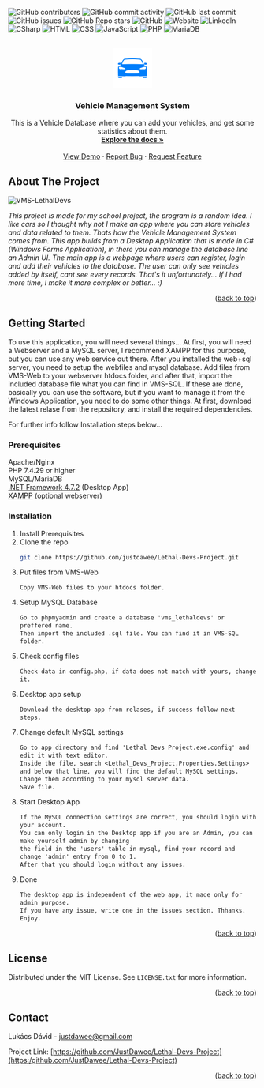 <div id="top"></div>

![GitHub contributors](https://img.shields.io/github/contributors-anon/justdawee/Lethal-Devs-Project?style=for-the-badge)
![GitHub commit activity](https://img.shields.io/github/commit-activity/m/justdawee/Lethal-Devs-Project?style=for-the-badge)
![GitHub last commit](https://img.shields.io/github/last-commit/JustDawee/Lethal-Devs-Project?style=for-the-badge)
![GitHub issues](https://img.shields.io/github/issues/justdawee/Lethal-Devs-Project?style=for-the-badge)
![GitHub Repo stars](https://img.shields.io/github/stars/justdawee/Lethal-Devs-Project?style=for-the-badge)
![GitHub](https://img.shields.io/github/license/justdawee/Lethal-Devs-Project?style=for-the-badge)
![Website](https://img.shields.io/website?down_color=lightgrey&down_message=offline&style=for-the-badge&up_color=green&up_message=online&url=http%3A%2F%2Fjustdawee.com%2F)
![LinkedIn](https://img.shields.io/badge/LinkedIn-0077B5?style=for-the-badge&logo=linkedin&logoColor=white)
![CSharp](https://img.shields.io/badge/C%23-239120?style=for-the-badge&logo=c-sharp&logoColor=white)
![HTML](https://img.shields.io/badge/HTML5-E34F26?style=for-the-badge&logo=html5&logoColor=white)
![CSS](https://img.shields.io/badge/CSS3-1572B6?style=for-the-badge&logo=css3&logoColor=white)
![JavaScript](https://img.shields.io/badge/JavaScript-F7DF1E?style=for-the-badge&logo=javascript&logoColor=black)
![PHP](https://img.shields.io/badge/PHP-777BB4?style=for-the-badge&logo=php&logoColor=white)
![MariaDB](https://img.shields.io/badge/MariaDB-003545?style=for-the-badge&logo=mariadb&logoColor=white)

<br />
<div align="center">
  <a href="https://github.com/justdawee/Lethal-Devs-Project">
    <img src="VMS-Admin/Lethal Devs Project/Resources/caricon.png" alt="Logo" width="80" height="80">
  </a>

<h3 align="center">Vehicle Management System</h3>

  <p align="center">
    This is a Vehicle Database where you can add your vehicles, and get some statistics about them.
    <br />
    <a href="https://github.com/justdawee/Lethal-Devs-Project/blob/master/Documents/Lethal%20Devs%20Project%20Dokument%C3%A1ci%C3%B3.pdf"><strong>Explore the docs »</strong></a>
    <br />
    <br />
    <a href="https://github.com/justdawee/Lethal-Devs-Project">View Demo</a>
    ·
    <a href="https://github.com/justdawee/Lethal-Devs-Project/issues">Report Bug</a>
    ·
    <a href="https://github.com/justdawee/Lethal-Devs-Project/issues">Request Feature</a>
  </p>
</div>


## About The Project

![VMS-LethalDevs](https://i.imgur.com/0EbdBVN.png)

<i>This project is made for my school project, the program is a random idea. I like cars so I thought why not I make an app where you can store vehicles and data related to them. Thats how the Vehicle Management System comes from. This app builds from a Desktop Application that is made in C# (Windows Forms Application), in there you can manage the database line an Admin UI. The main app is a webpage where users can register, login and add their vehicles to the database. The user can only see vehicles added by itself, cant see every records. That's it unfortunately... If I had more time, I make it more complex or better... :) </i>

<p align="right">(<a href="#top">back to top</a>)</p>

<!-- GETTING STARTED -->
## Getting Started

To use this application, you will need several things...
At first, you will need a Webserver and a MySQL server, I recommend XAMPP for this purpose, but you can use any web service out there.
After you installed the web+sql server, you need to setup the webfiles and mysql database.
Add files from VMS-Web to your webserver htdocs folder, and after that, import the included database file what you can find in VMS-SQL.
If these are done, basically you can use the software, but if you want to manage it from the Windows Application, you need to do some other things.
At first, download the latest relase from the repository, and install the required dependencies.

For further info follow Installation steps below...

### Prerequisites

Apache/Nginx <br>
PHP 7.4.29 or higher <br>
MySQL/MariaDB <br>
<a href="https://dotnet.microsoft.com/en-us/download/dotnet-framework/net472">.NET Framework 4.7.2</a> (Desktop App)<br>
<a href="https://www.apachefriends.org/hu/download.html">XAMPP</a> (optional webserver)<br>

### Installation

1. Install Prerequisites
2. Clone the repo
   ```sh
   git clone https://github.com/justdawee/Lethal-Devs-Project.git
   ```
3. Put files from VMS-Web
   ```
   Copy VMS-Web files to your htdocs folder.
   ```
4. Setup MySQL Database
   ```
   Go to phpmyadmin and create a database 'vms_lethaldevs' or preffered name.
   Then import the included .sql file. You can find it in VMS-SQL folder.
   ```
5. Check config files
   ```
   Check data in config.php, if data does not match with yours, change it.
   ```
6. Desktop app setup
   ```
   Download the desktop app from relases, if success follow next steps.
   ```
7. Change default MySQL settings
   ```
   Go to app directory and find 'Lethal Devs Project.exe.config' and edit it with text editor.
   Inside the file, search <Lethal_Devs_Project.Properties.Settings>
   and below that line, you will find the default MySQL settings.
   Change them according to your mysql server data.
   Save file.
   ```
8. Start Desktop App
   ```
   If the MySQL connection settings are correct, you should login with your account.
   You can only login in the Desktop app if you are an Admin, you can make yourself admin by changing
   the field in the 'users' table in mysql, find your record and change 'admin' entry from 0 to 1.
   After that you should login without any issues.
   ```
9. Done
   ```
   The desktop app is independent of the web app, it made only for admin purpose.
   If you have any issue, write one in the issues section. Thhanks.
   Enjoy.
   ```
<p align="right">(<a href="#top">back to top</a>)</p>



<!-- LICENSE -->
## License

Distributed under the MIT License. See `LICENSE.txt` for more information.

<p align="right">(<a href="#top">back to top</a>)</p>



<!-- CONTACT -->
## Contact

Lukács Dávid - justdawee@gmail.com

Project Link: [https://github.com/JustDawee/Lethal-Devs-Project](https:/github.com/JustDawee/Lethal-Devs-Project)

<p align="right">(<a href="#top">back to top</a>)</p>

